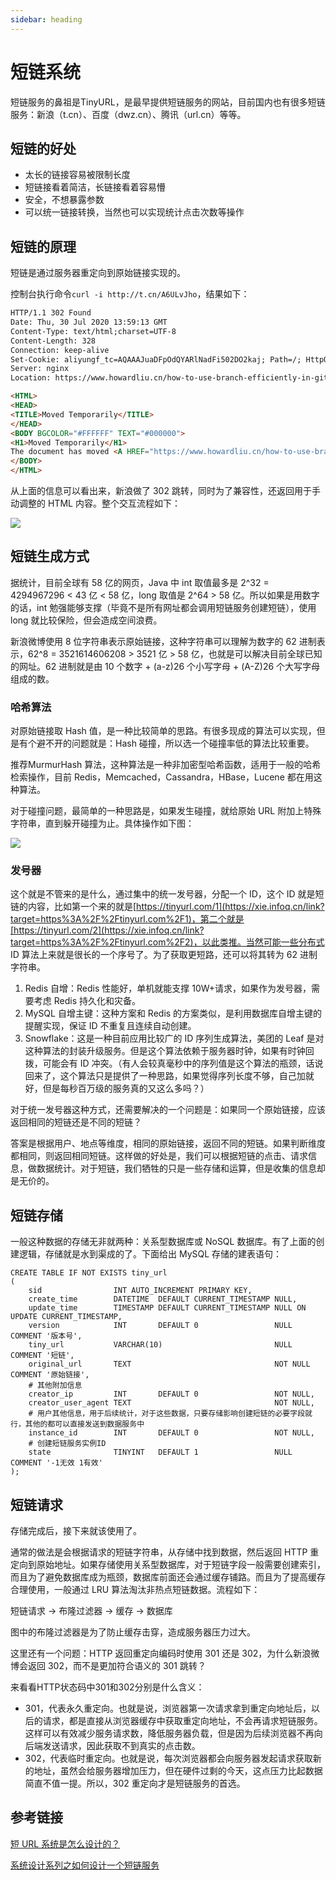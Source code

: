 ```yaml
---
sidebar: heading
---
```




# 短链系统

短链服务的鼻祖是TinyURL，是最早提供短链服务的网站，目前国内也有很多短链服务：新浪（t.cn）、百度（dwz.cn）、腾讯（url.cn）等等。

## 短链的好处

- 太长的链接容易被限制长度
- 短链接看着简洁，长链接看着容易懵
- 安全，不想暴露参数
- 可以统一链接转换，当然也可以实现统计点击次数等操作

## 短链的原理

短链是通过服务器重定向到原始链接实现的。

控制台执行命令`curl -i http://t.cn/A6ULvJho`，结果如下：

```html
HTTP/1.1 302 Found
Date: Thu, 30 Jul 2020 13:59:13 GMT
Content-Type: text/html;charset=UTF-8
Content-Length: 328
Connection: keep-alive
Set-Cookie: aliyungf_tc=AQAAAJuaDFpOdQYARlNadFi502DO2kaj; Path=/; HttpOnly
Server: nginx
Location: https://www.howardliu.cn/how-to-use-branch-efficiently-in-git/index.html??spm=5176.12825654.gzwmvexct.d118.e9392c4aP1UUdv&scm=20140722.2007.2.1989

<HTML>
<HEAD>
<TITLE>Moved Temporarily</TITLE>
</HEAD>
<BODY BGCOLOR="#FFFFFF" TEXT="#000000">
<H1>Moved Temporarily</H1>
The document has moved <A HREF="https://www.howardliu.cn/how-to-use-branch-efficiently-in-git/index.html??spm=5176.12825654.gzwmvexct.d118.e9392c4aP1UUdv&scm=20140722.2007.2.1989">here</A>.
</BODY>
</HTML>
```

从上面的信息可以看出来，新浪做了 302 跳转，同时为了兼容性，还返回用于手动调整的 HTML 内容。整个交互流程如下：

![](http://img.topjavaer.cn/img/20220522153248.png)

## 短链生成方式

据统计，目前全球有 58 亿的网页，Java 中 int 取值最多是 2^32 = 4294967296 < 43 亿 < 58 亿，long 取值是 2^64 > 58 亿。所以如果是用数字的话，int 勉强能够支撑（毕竟不是所有网址都会调用短链服务创建短链），使用 long 就比较保险，但会造成空间浪费。

新浪微博使用 8 位字符串表示原始链接，这种字符串可以理解为数字的 62 进制表示，62^8 = 3521614606208 > 3521 亿 > 58 亿，也就是可以解决目前全球已知的网址。62 进制就是由 10 个数字 + (a-z)26 个小写字母 + (A-Z)26 个大写字母组成的数。

### 哈希算法

对原始链接取 Hash 值，是一种比较简单的思路。有很多现成的算法可以实现，但是有个避不开的问题就是：Hash 碰撞，所以选一个碰撞率低的算法比较重要。

推荐MurmurHash 算法，这种算法是一种非加密型哈希函数，适用于一般的哈希检索操作，目前 Redis，Memcached，Cassandra，HBase，Lucene 都在用这种算法。

对于碰撞问题，最简单的一种思路是，如果发生碰撞，就给原始 URL 附加上特殊字符串，直到躲开碰撞为止。具体操作如下图：

![](http://img.topjavaer.cn/img/20220522154823.png)

### 发号器

这个就是不管来的是什么，通过集中的统一发号器，分配一个 ID，这个 ID 就是短链的内容，比如第一个来的就是[https://tinyurl.com/1](https://xie.infoq.cn/link?target=https%3A%2F%2Ftinyurl.com%2F1)，第二个就是[https://tinyurl.com/2](https://xie.infoq.cn/link?target=https%3A%2F%2Ftinyurl.com%2F2)，以此类推。当然可能一些分布式 ID 算法上来就是很长的一个序号了。为了获取更短路，还可以将其转为 62 进制字符串。

1. Redis 自增：Redis 性能好，单机就能支撑 10W+请求，如果作为发号器，需要考虑 Redis 持久化和灾备。
2. MySQL 自增主键：这种方案和 Redis 的方案类似，是利用数据库自增主键的提醒实现，保证 ID 不重复且连续自动创建。
3. Snowflake：这是一种目前应用比较广的 ID 序列生成算法，美团的 Leaf 是对这种算法的封装升级服务。但是这个算法依赖于服务器时钟，如果有时钟回拨，可能会有 ID 冲突。（有人会较真毫秒中的序列值是这个算法的瓶颈，话说回来了，这个算法只是提供了一种思路，如果觉得序列长度不够，自己加就好，但是每秒百万级的服务真的又这么多吗？）

对于统一发号器这种方式，还需要解决的一个问题是：如果同一个原始链接，应该返回相同的短链还是不同的短链？

答案是根据用户、地点等维度，相同的原始链接，返回不同的短链。如果判断维度都相同，则返回相同短链。这样做的好处是，我们可以根据短链的点击、请求信息，做数据统计。对于短链，我们牺牲的只是一些存储和运算，但是收集的信息却是无价的。

## 短链存储

一般这种数据的存储无非就两种：关系型数据库或 NoSQL 数据库。有了上面的创建逻辑，存储就是水到渠成的了。下面给出 MySQL 存储的建表语句：

```mysql
CREATE TABLE IF NOT EXISTS tiny_url
(
    sid                INT AUTO_INCREMENT PRIMARY KEY,
    create_time        DATETIME  DEFAULT CURRENT_TIMESTAMP NULL,
    update_time        TIMESTAMP DEFAULT CURRENT_TIMESTAMP NULL ON UPDATE CURRENT_TIMESTAMP,
    version            INT       DEFAULT 0                 NULL COMMENT '版本号',
    tiny_url           VARCHAR(10)                         NULL COMMENT '短链',
    original_url       TEXT                                NOT NULL COMMENT '原始链接',
    # 其他附加信息
    creator_ip         INT       DEFAULT 0                 NOT NULL,
    creator_user_agent TEXT                                NOT NULL,
    # 用户其他信息，用于后续统计，对于这些数据，只要存储影响创建短链的必要字段就行，其他的都可以直接发送到数据服务中
    instance_id        INT       DEFAULT 0                 NOT NULL,
    # 创建短链服务实例ID
    state              TINYINT   DEFAULT 1                 NULL COMMENT '-1无效 1有效'
);
```

## 短链请求

存储完成后，接下来就该使用了。

通常的做法是会根据请求的短链字符串，从存储中找到数据，然后返回 HTTP 重定向到原始地址。如果存储使用关系型数据库，对于短链字段一般需要创建索引，而且为了避免数据库成为瓶颈，数据库前面还会通过缓存铺路。而且为了提高缓存合理使用，一般通过 LRU 算法淘汰非热点短链数据。流程如下：

短链请求 -> 布隆过滤器 -> 缓存 -> 数据库

图中的布隆过滤器是为了防止缓存击穿，造成服务器压力过大。

这里还有一个问题：HTTP 返回重定向编码时使用 301 还是 302，为什么新浪微博会返回 302，而不是更加符合语义的 301 跳转？

来看看HTTP状态码中301和302分别是什么含义：

- 301，代表永久重定向。也就是说，浏览器第一次请求拿到重定向地址后，以后的请求，都是直接从浏览器缓存中获取重定向地址，不会再请求短链服务。这样可以有效减少服务请求数，降低服务器负载，但是因为后续浏览器不再向后端发送请求，因此获取不到真实的点击数。
- 302，代表临时重定向。也就是说，每次浏览器都会向服务器发起请求获取新的地址，虽然会给服务器增加压力，但在硬件过剩的今天，这点压力比起数据简直不值一提。所以，302 重定向才是短链服务的首选。

## 参考链接

[短 URL 系统是怎么设计的？](https://www.zhihu.com/question/29270034)

[系统设计系列之如何设计一个短链服务](https://xie.infoq.cn/article/483fcfbe3f942cb1fa9d9ce20)

